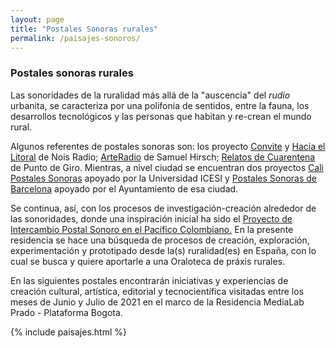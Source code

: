 ```yaml
---
layout: page
title: "Postales Sonoras rurales"
permalink: /paisajes-sonoros/
---
```


### Postales sonoras rurales

Las sonoridades de la ruralidad más allá de la "auscencia" del _rudio_ urbanita, se caracteriza por una polifonia de sentidos, entre la fauna, los desarrollos tecnológicos y las personas que habitan y re-crean el mundo rural. 

Algunos referentes de postales sonoras son: los proyecto [Convite](https://noisradio.co/convite) y [Hacia el Litoral](https://soundcloud.com/noisradio/sets/postales-sonoras-de-la-estaci) de Nois Radio; [ArteRadio](https://cerosetenta.uniandes.edu.co/postales-sonoras/) de Samuel Hirsch; [Relatos de Cuarentena](https://postalesonorasec.wixsite.com/inicio) de Punto de Giro. Mientras, a nivel ciudad se encuentran dos proyectos [Cali Postales Sonoras](https://www.icesi.edu.co/calipostalessonoras/) apoyado por la Universidad ICESI y [Postales Sonoras de Barcelona](https://ajuntament.barcelona.cat/castelldemontjuic/es/activitats/noticies/postales-sonoras) apoyado por el Ayuntamiento de esa ciudad. 

Se continua, así, con los procesos de investigación-creación alrededor de las sonoridades, donde una inspiración inicial ha sido el [Proyecto de Intercambio Postal Sonoro en el Pacífico Colombiano.](https://seresbioculturales.wordpress.com/postales-sonoras-2/) En la presente residencia se hace una búsqueda de procesos de creación, exploración, experimentación y prototipado desde la(s) ruralidad(es) en España, con lo cual se busca y quiere aportarle a una Oraloteca de práxis rurales. 

En las siguientes postales encontrarán iniciativas y experiencias de creación cultural, artística, editorial y tecnocientífica visitadas entre los meses de Junio y Julio de 2021 en el marco de la Residencia MediaLab Prado - Plataforma Bogota.   

{% include paisajes.html %}
